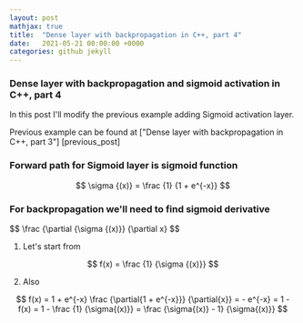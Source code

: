 ```yaml
---
layout: post
mathjax: true
title:  "Dense layer with backpropagation in C++, part 4"
date:   2021-05-21 00:00:00 +0000
categories: github jekyll
---
```


### Dense layer with backpropagation and sigmoid activation in C++, part 4

In this post I'll modify the previous example adding Sigmoid activation layer.

Previous example can be found at ["Dense layer with backpropagation in C++, part 3"] [previous_post]

### Forward path for Sigmoid layer is sigmoid function

$$ \sigma {(x)} = \frac {1} {1 + e^{-x}} $$

### For backpropagation we'll need to find sigmoid derivative

$$
\frac {\partial {\sigma {(x)}} {\partial x}
$$


1. Let's start from

$$
f(x) = \frac {1} {\sigma {(x)}}
$$

2. Also

$$
f(x) = 1 + e^{-x}
\frac {\partial{1 + e^{-x}}} {\partial{x}} = - e^{-x} = 1 - f(x) = 1 - \frac {1} {\sigma{(x)}} = \frac {\sigma{(x)} - 1} {\sigma{(x)}}
$$

